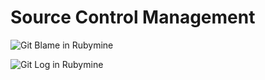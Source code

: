Source Control Management
=========================

![Git Blame in Rubymine](https://github.com/jsuchal/crafting-web-applications/raw/master/assets/rubymine-git-blame.png)

![Git Log in Rubymine](https://github.com/jsuchal/crafting-web-applications/raw/master/assets/rubymine-git-log.png)
